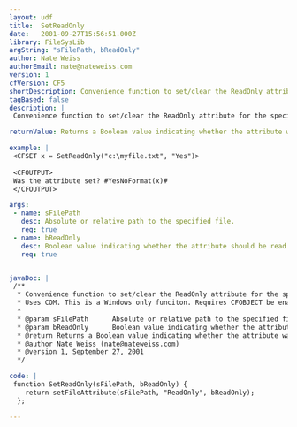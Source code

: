```yaml
---
layout: udf
title:  SetReadOnly
date:   2001-09-27T15:56:51.000Z
library: FileSysLib
argString: "sFilePath, bReadOnly"
author: Nate Weiss
authorEmail: nate@nateweiss.com
version: 1
cfVersion: CF5
shortDescription: Convenience function to set/clear the ReadOnly attribute for the specified file.
tagBased: false
description: |
 Convenience function to set/clear the ReadOnly attribute for the specified file.

returnValue: Returns a Boolean value indicating whether the attribute was set.

example: |
 <CFSET x = SetReadOnly("c:\myfile.txt", "Yes")>
 
 <CFOUTPUT>
 Was the attribute set? #YesNoFormat(x)#
 </CFOUTPUT>

args:
 - name: sFilePath
   desc: Absolute or relative path to the specified file.
   req: true
 - name: bReadOnly
   desc: Boolean value indicating whether the attribute should be read only (Yes) or  (No).
   req: true


javaDoc: |
 /**
  * Convenience function to set/clear the ReadOnly attribute for the specified file.
  * Uses COM. This is a Windows only funciton. Requires CFOBJECT be enabled in the CF Administrator. This function depends on the SetFileAttribute() function in this library. See the SetFileAttribute() function for details.
  * 
  * @param sFilePath      Absolute or relative path to the specified file. 
  * @param bReadOnly      Boolean value indicating whether the attribute should be read only (Yes) or  (No). 
  * @return Returns a Boolean value indicating whether the attribute was set. 
  * @author Nate Weiss (nate@nateweiss.com) 
  * @version 1, September 27, 2001 
  */

code: |
 function SetReadOnly(sFilePath, bReadOnly) {
    return setFileAttribute(sFilePath, "ReadOnly", bReadOnly);
  };

---
```


